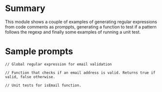 # Summary

This module shows a couple of examples of generating regular expressions from code comments as promppts, generating a function to test if a pattern follows the regexp and finally some examples of running a unit test.

# Sample prompts

```
// Global regular expression for email validation
```

```
// Function that checks if an email address is valid. Returns true if valid, false otherwise.
```

```
// Unit tests for isEmail function. 
```